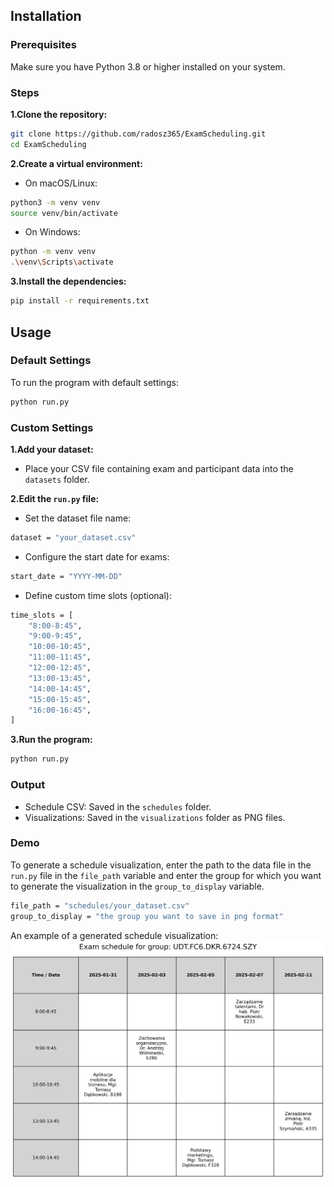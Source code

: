 ## Installation

### Prerequisites

Make sure you have Python 3.8 or higher installed on your system.

### Steps

**1.Clone the repository:**

```bash
git clone https://github.com/radosz365/ExamScheduling.git
cd ExamScheduling
```

**2.Create a virtual environment:**

- On macOS/Linux:
```bash
python3 -m venv venv
source venv/bin/activate
```

- On Windows:
```bash
python -m venv venv
.\venv\Scripts\activate
```

**3.Install the dependencies:**

```bash
pip install -r requirements.txt
```

## Usage

### Default Settings

To run the program with default settings:

```bash
python run.py
```

### Custom Settings

**1.Add your dataset:**

- Place your CSV file containing exam and participant data into the `datasets` folder.

**2.Edit the `run.py` file:**

- Set the dataset file name:
```bash
dataset = "your_dataset.csv"
```

- Configure the start date for exams:
```bash
start_date = "YYYY-MM-DD"
```

- Define custom time slots (optional):
```bash
time_slots = [
    "8:00-8:45",
    "9:00-9:45",
    "10:00-10:45",
    "11:00-11:45",
    "12:00-12:45",
    "13:00-13:45",
    "14:00-14:45",
    "15:00-15:45",
    "16:00-16:45",
]
```

**3.Run the program:**

```bash
python run.py
```

### Output

- Schedule CSV: Saved in the `schedules` folder.
- Visualizations: Saved in the `visualizations` folder as PNG files.

### Demo

To generate a schedule visualization, enter the path to the data file in the `run.py` file in the `file_path` variable and enter the group for which you want to generate the visualization in the `group_to_display` variable.

```bash
file_path = "schedules/your_dataset.csv"
group_to_display = "the group you want to save in png format"
```

An example of a generated schedule visualization:
![Example Visualization](example_visualization.png)
